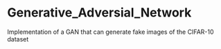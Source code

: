 # Generative_Adversial_Network
Implementation of a GAN that can generate fake images of the CIFAR-10 dataset
